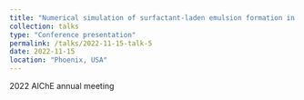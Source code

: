 ```yaml
---
title: "Numerical simulation of surfactant-laden emulsion formation in a stirred vessel"
collection: talks
type: "Conference presentation"
permalink: /talks/2022-11-15-talk-5
date: 2022-11-15
location: "Phoenix, USA"
---
```


2022 AIChE annual meeting
